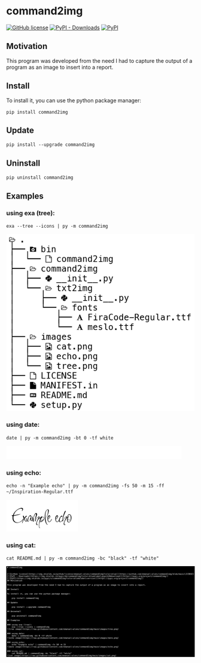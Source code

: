 # command2img


[![GitHub license](https://img.shields.io/github/license/emanuel-alves/command2img?color=blue)](https://github.com/emanuel-alves/command2img/blob/main/LICENSE)
[![PyPI - Downloads](https://img.shields.io/pypi/dm/command2img?color=blue&label=pypi%20download)](https://pypi.org/project/command2img/)
[![PyPI](https://img.shields.io/pypi/v/command2img?color=blue&label=version)](https://pypi.org/project/command2img/)
## Motivation

This program was developed from the need I had to capture the output of a program as an image to insert into a report.

## Install

To install it, you can use the python package manager:

    pip install command2img

## Update

    pip install --upgrade command2img

## Uninstall 

    pip uninstall command2img

## Examples

### using exa (tree):
    exa --tree --icons | py -m command2img
![tree image](https://raw.githubusercontent.com/emanuel-alves/command2img/main/images/tree.png)

### using date:
    date | py -m command2img -bt 0 -tf white
![echo image](https://raw.githubusercontent.com/emanuel-alves/command2img/main/images/date.png)

### using echo:
    echo -n "Example echo" | py -m command2img -fs 50 -m 15 -ff ~/Inspiration-Regular.ttf
![date image](https://raw.githubusercontent.com/emanuel-alves/command2img/main/images/echo.png)

### using cat:
    cat README.md | py -m command2img -bc "black" -tf "white"
![cat image](https://raw.githubusercontent.com/emanuel-alves/command2img/main/images/cat.png)
